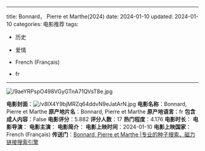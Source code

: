 
---
title: Bonnard， Pierre et Marthe(2024)
date: 2024-01-10
updated: 2024-01-10
categories: 电影推荐
tags:

- 历史
- 爱情

- French (Français)
- fr
---

<img src="https://image.tmdb.org/t/p/original/9aeYRPspO498VGyGTnA71QVsT8e.jpg" alt="/9aeYRPspO498VGyGTnA71QVsT8e.jpg" title="/9aeYRPspO498VGyGTnA71QVsT8e.jpg">

**电影封面**：<img src="https://image.tmdb.org/t/p/w200/v8IX4Y9bjMRZq64ddvN9eJatArN.jpg" alt="/v8IX4Y9bjMRZq64ddvN9eJatArN.jpg" title="/v8IX4Y9bjMRZq64ddvN9eJatArN.jpg">
**电影名称**：Bonnard, Pierre et Marthe
**原产地片名**：Bonnard, Pierre et Marthe
**原产地语言**：fr
**包含成人内容**：False
**电影评分**：5.882
**评分人数**：17
**热门程度**：4.176
**电影时长**：
**电影导演**：
**电影主演**：
**电影简介**：
**电影上映时间**：2024-01-10
**电影上映国家**：French (Français)
**传送门**：[Bonnard, Pierre et Marthe |专业的种子搜索、磁力链接搜索引擎](https://movie.amd794.com:2083/?search=Bonnard%2C%20Pierre%20et%20Marthe&ordering=&mode=match_phrase&page_size=10&page=1)

